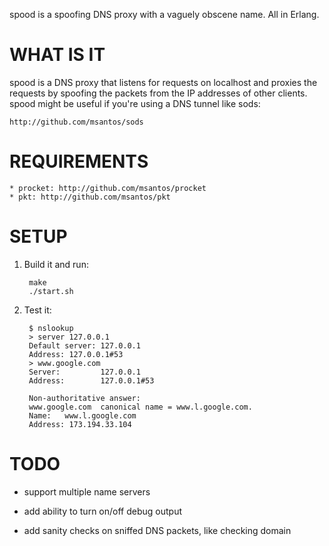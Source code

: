 spood is a spoofing DNS proxy with a vaguely obscene name. All in Erlang.


# WHAT IS IT

spood is a DNS proxy that listens for requests on localhost and proxies
the requests by spoofing the packets from the IP addresses of other
clients. spood might be useful if you're using a DNS tunnel like sods:

    http://github.com/msantos/sods


# REQUIREMENTS

    * procket: http://github.com/msantos/procket
    * pkt: http://github.com/msantos/pkt


# SETUP

1. Build it and run:

        make
        ./start.sh

2. Test it:

        $ nslookup
        > server 127.0.0.1
        Default server: 127.0.0.1
        Address: 127.0.0.1#53
        > www.google.com
        Server:         127.0.0.1
        Address:        127.0.0.1#53

        Non-authoritative answer:
        www.google.com  canonical name = www.l.google.com.
        Name:   www.l.google.com
        Address: 173.194.33.104


# TODO

* support multiple name servers

* add ability to turn on/off debug output

* add sanity checks on sniffed DNS packets, like checking domain
